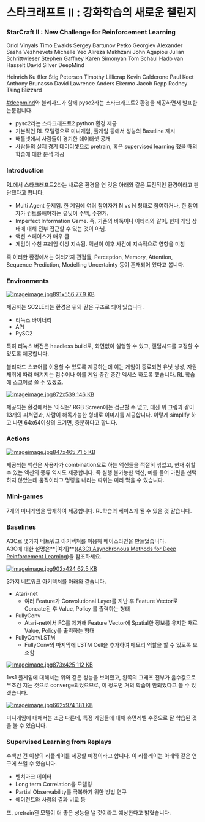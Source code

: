 # 스타크래프트 II : 강화학습의 새로운 챌린지
### StarCraft II : New Challenge for Reinforcement Learning

Oriol Vinyals Timo Ewalds Sergey Bartunov Petko Georgiev Alexander Sasha Vezhnevets Michelle Yeo Alireza Makhzani John Agapiou Julian Schrittwieser Stephen GaffneyKaren Simonyan Tom Schaul Hado van Hasselt David SilverDeepMind
Heinrich Ku ̈ttler Stig PetersenTimothy LillicrapKevin Calderone Paul Keet Anthony Brunasso David Lawrence Anders Ekermo Jacob Repp Rodney TsingBlizzard

[\#deepmind](http://openresearch.ai/tags/deepmind)와 블리자드가 함께 pysc2라는 스타크래프트2 환경을 제공하면서 발표한 논문입니다.

* pysc2라는 스타크래프트2 python 환경 제공
* 기본적인 RL 모델링으로 미니게임, 풀게임 등에서 성능의 Baseline 제시
* 배틀넷에서 사람들이 경기한 데이터셋 공개
* 사람들의 실제 경기 데이터셋으로 pretrain, 혹은 supervised learning 했을 때의 학습에 대한 분석 제공

### Introduction

RL에서 스타크래프트2라는 새로운 환경을 연 것은 아래와 같은 도전적인 환경이라고 판단했다고 합니다.

* Multi Agent 문제임. 한 게임에 여러 참여자가 N vs N 형태로 참여하거나, 한 참여자가 컨트롤해야하는 유닛이 수백, 수천개.
* Imperfect Information Game. 즉, 기존의 바둑이나 아타리와 같이, 현재 게임 상태에 대해 전부 접근할 수 있는 것이 아님.
* 액션 스페이스가 매우 큼
* 게임이 수천 프레임 이상 지속됨. 액션이 이후 사건에 지속적으로 영향을 미침

즉 이러한 환경에서는 여러가지 관점들, Perception, Memory, Attention, Sequence Prediction, Modelling Uncertainty 등이 혼재되어 있다고 봅니다.

### Environments



[![](http://openresearch.ai/uploads/default/optimized/1X/5d23bc90a078dfe01b3f6cb1fb0ddae36e82a82b_1_690x430.jpg "image")image.jpg891x556 77.9 KB](http://openresearch.ai/uploads/default/original/1X/5d23bc90a078dfe01b3f6cb1fb0ddae36e82a82b.jpg)



제공하는 SC2LE라는 환경은 위와 같은 구조로 되어 있습니다.

* 리눅스 바이너리
* API
* PySC2

특히 리눅스 버전은 headless build로, 화면없이 실행할 수 있고, 랜덤시드를 고정할 수 있도록 제공합니다.

블리자드 스코어를 이용할 수 있도록 제공하는데 이는 게임이 종료되면 유닛 생성, 자원 채취에 따라 매겨지는 점수이나 이를 게임 중간 중간 엑세스 하도록 했습니다. RL 학습에 스코어로 쓸 수 있겠죠.



[![](http://openresearch.ai/uploads/default/optimized/1X/5b3ca608ba9722849df597c69c784e7071f36ea1_1_690x426.jpg "image")image.jpg872x539 146 KB](http://openresearch.ai/uploads/default/original/1X/5b3ca608ba9722849df597c69c784e7071f36ea1.jpg)



제공되는 환경에서는 ‘아직은’ RGB Screen에는 접근할 수 없고, 대신 위 그림과 같이 13개의 피쳐맵과, 사람이 해독가능한 형태로 이미지를 제공합니다. 이렇게 simplify 하고 나면 64x64이상의 크기면, 충분하다고 합니다.

### Actions



[![](http://openresearch.ai/uploads/default/optimized/1X/16373ef35e3d740e2568d5de4f6d2b3726c52691_1_690x378.jpg "image")image.jpg847x465 71.5 KB](http://openresearch.ai/uploads/default/original/1X/16373ef35e3d740e2568d5de4f6d2b3726c52691.jpg)



제공되는 액션은 사용자가 combination으로 하는 액션들을 적절히 섞었고, 현재 취할 수 있는 액션의 종류 역시도 제공합니다. 즉 실행 불가능한 액션, 예를 들어 마린을 선택하지 않았는데 움직이라고 명렁을 내리는 따위는 미리 막을 수 있습니다.

### Mini-games

7개의 미니게임을 탑재하여 제공합니다. RL학습의 베이스가 될 수 있을 것 같습니다.

### Baselines

A3C로 몇가지 네트워크 아키텍쳐를 이용해 베이스라인을 만들었습니다.  
A3C에 대한 설명은**\[여기\]**\([\(A3C\) Asynchronous Methods for Deep Reinforcement Learning](http://openresearch.ai/t/a3c-asynchronous-methods-for-deep-reinforcement-learning/25)\)을 참조하세요.



[![](http://openresearch.ai/uploads/default/optimized/1X/45ce38235110871ef9ed725990cfd42f4dd6c829_1_690x324.jpg "image")image.jpg902x424 62.5 KB](http://openresearch.ai/uploads/default/original/1X/45ce38235110871ef9ed725990cfd42f4dd6c829.jpg)



3가지 네트워크 아키텍쳐를 아래와 같습니다.

* Atari-net
  * 여러 Feature가 Convolutional Layer를 지난 후 Feature Vector로 Concate된 후 Value, Policy 를 출력하는 형태
* FullyConv
  * Atari-net에서 FC를 제거해 Feature Vector에 Spatial한 정보를 유지한 채로 Value, Policy를 출력하는 형태
* FullyConvLSTM
  * FullyConv의 마지막에 LSTM Cell을 추가하여 메모리 역할을 할 수 있도록 보조함



[![](http://openresearch.ai/uploads/default/optimized/1X/b25eba0464136234b36d762d94e221c5a67fc756_1_690x335.jpg "image")image.jpg873x425 112 KB](http://openresearch.ai/uploads/default/original/1X/b25eba0464136234b36d762d94e221c5a67fc756.jpg)



1vs1 풀게임에 대해서는 위와 같은 성능을 보여줬고, 왼쪽의 그래프 전부가 음수값으로 무조건 지는 것으로 converge되었으므로, 이 정도면 거의 학습이 안되었다고 볼 수 있겠습니다.



[![](http://openresearch.ai/uploads/default/optimized/1X/61e16bf6b70d0a9e1d5659c940acd62035b9252e_1_339x499.jpg "image")image.jpg662x974 181 KB](http://openresearch.ai/uploads/default/original/1X/61e16bf6b70d0a9e1d5659c940acd62035b9252e.jpg)



미니게임에 대해서는 조금 다른데, 특정 게임들에 대해 휴먼레벨 수준으로 잘 학습된 것을 볼 수 있습니다.

### Supervised Learning from Replays

수백만 건 이상의 리플레이를 제공할 예정이라고 합니다. 이 리플레이는 아래와 같은 연구에 쓰일 수 있습니다.

* 벤치마크 데이터
* Long term Correlation을 모델링
* Partial Observability를 극복하기 위한 방법 연구
* 에이전트와 사람의 결과 비교 등

또, pretrain된 모델이 더 좋은 성능을 낼 것이라고 예상한다고 밝혔습니다.

